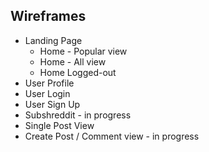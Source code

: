 ## Wireframes
* Landing Page  
  * Home - Popular view
  * Home - All view
  * Home Logged-out
* User Profile
* User Login
* User Sign Up
* Subshreddit - in progress
* Single Post View
* Create Post / Comment view - in progress
